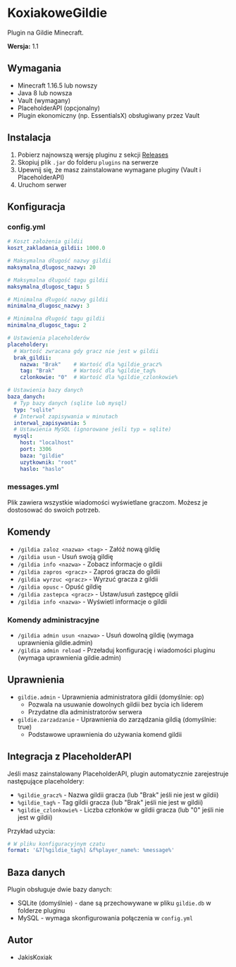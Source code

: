 # KoxiakoweGildie

Plugin na Gildie Minecraft.

**Wersja:** 1.1

## Wymagania

- Minecraft 1.16.5 lub nowszy
- Java 8 lub nowsza
- Vault (wymagany)
- PlaceholderAPI (opcjonalny)
- Plugin ekonomiczny (np. EssentialsX) obsługiwany przez Vault

## Instalacja

1. Pobierz najnowszą wersję pluginu z sekcji [Releases](https://github.com/JakisKoxiak/KoxiakoweGildie/releases)
2. Skopiuj plik `.jar` do folderu `plugins` na serwerze
3. Upewnij się, że masz zainstalowane wymagane pluginy (Vault i PlaceholderAPI)
4. Uruchom serwer

## Konfiguracja

### config.yml
```yaml
# Koszt założenia gildii
koszt_zakladania_gildii: 1000.0

# Maksymalna długość nazwy gildii
maksymalna_dlugosc_nazwy: 20

# Maksymalna długość tagu gildii
maksymalna_dlugosc_tagu: 5

# Minimalna długość nazwy gildii
minimalna_dlugosc_nazwy: 3

# Minimalna długość tagu gildii
minimalna_dlugosc_tagu: 2

# Ustawienia placeholderów
placeholdery:
  # Wartość zwracana gdy gracz nie jest w gildii
  brak_gildii:
    nazwa: "Brak"    # Wartość dla %gildie_gracz%
    tag: "Brak"      # Wartość dla %gildie_tag%
    czlonkowie: "0"  # Wartość dla %gildie_czlonkowie%

# Ustawienia bazy danych
baza_danych:
  # Typ bazy danych (sqlite lub mysql)
  typ: "sqlite"
  # Interwał zapisywania w minutach
  interwal_zapisywania: 5
  # Ustawienia MySQL (ignorowane jeśli typ = sqlite)
  mysql:
    host: "localhost"
    port: 3306
    baza: "gildie"
    uzytkownik: "root"
    haslo: "haslo"
```

### messages.yml
Plik zawiera wszystkie wiadomości wyświetlane graczom. Możesz je dostosować do swoich potrzeb.

## Komendy

- `/gildia zaloz <nazwa> <tag>` - Załóż nową gildię
- `/gildia usun` - Usuń swoją gildię
- `/gildia info <nazwa>` - Zobacz informacje o gildii
- `/gildia zapros <gracz>` - Zaproś gracza do gildii
- `/gildia wyrzuc <gracz>` - Wyrzuć gracza z gildii
- `/gildia opusc` - Opuść gildię
- `/gildia zastepca <gracz>` - Ustaw/usuń zastępcę gildii
- `/gildia info <nazwa>` - Wyświetl informacje o gildii

### Komendy administracyjne
- `/gildia admin usun <nazwa>` - Usuń dowolną gildię (wymaga uprawnienia gildie.admin)
- `/gildia admin reload` - Przeładuj konfigurację i wiadomości pluginu (wymaga uprawnienia gildie.admin)

## Uprawnienia

- `gildie.admin` - Uprawnienia administratora gildii (domyślnie: op)
  - Pozwala na usuwanie dowolnych gildii bez bycia ich liderem
  - Przydatne dla administratorów serwera
- `gildie.zarzadzanie` - Uprawnienia do zarządzania gildią (domyślnie: true)
  - Podstawowe uprawnienia do używania komend gildii

## Integracja z PlaceholderAPI

Jeśli masz zainstalowany PlaceholderAPI, plugin automatycznie zarejestruje następujące placeholdery:

- `%gildie_gracz%` - Nazwa gildii gracza (lub "Brak" jeśli nie jest w gildii)
- `%gildie_tag%` - Tag gildii gracza (lub "Brak" jeśli nie jest w gildii)
- `%gildie_czlonkowie%` - Liczba członków w gildii gracza (lub "0" jeśli nie jest w gildii)

Przykład użycia:
```yaml
# W pliku konfiguracyjnym czatu
format: '&7[%gildie_tag%] &f%player_name%: %message%'
```

## Baza danych

Plugin obsługuje dwie bazy danych:
- SQLite (domyślnie) - dane są przechowywane w pliku `gildie.db` w folderze pluginu
- MySQL - wymaga skonfigurowania połączenia w `config.yml`

## Autor

- JakisKoxiak
